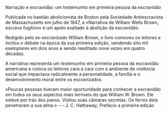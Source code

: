Narração e escravidão: um testemunho em primeira pessoa da escravidão

Publicada no bastião abolicionista de Boston pela Sociedade Antiescravista de Massachusetts em julho de 1847, a «Narrativa de William Wells Brown, escravo fugitivo» é um apelo exaltado à abolição da escravidão.

Redigido pelo ex-escravizado William Brown, o livro comoveu os leitores e incitou o debate na época da sua primeira edição, vendendo oito mil exemplares em dois anos e sendo reeditado nove vezes em quatro décadas.

A narrativa representa um testemunho em primeira pessoa da escravidão americana e coloca os leitores cara a cara com o ambiente de violência social que impactava radicalmente a personalidade, a família e o desenvolvimento moral entre os escravizados. 

«Poucas pessoas tiveram maior oportunidade para conhecer a escravidão em todos os seus aspectos mais terríveis do que William W. Brown. Ele esteve por trás dos panos. Visitou suas câmaras secretas. Os ferros dela penetraram a sua alma.» --- J. C. Hathaway, Prefácio a primeira edição

